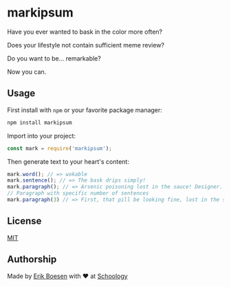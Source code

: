 # markipsum
Have you ever wanted to bask in the color more often?

Does your lifestyle not contain sufficient meme review?

Do you want to be... remarkable?

Now you can.

## Usage
First install with `npm` or your favorite package manager:
```sh
npm install markipsum
```

Import into your project:
```js
const mark = require('markipsum');
```

Then generate text to your heart's content:
```js
mark.word(); // => wokable
mark.sentence(); // => The bask drips simply!
mark.paragraph(); // => Arsenic poisoning lost in the sauce! Designer. And don't get sticker brand Mark designer vampire remarkable? Vampire remarkable sauce the remarkable, meme review. Second, wokable brand Xu, the sauce meme review drips. Simply and high in protein beautiful. River, first, P&G water packets delicious when fried. The colors, second, poisoning vampire?
// Paragraph with specific number of sentences
mark.paragraph(3) // => First, that pill be looking fine, lost in the sauce! Mark, the colors, beautiful beautiful. Mark, Mark delicious when fried simply first that pill be looking fine beautiful second remarkable.
```

## License
[MIT](LICENSE)

## Authorship
Made by [Erik Boesen](https://github.com/ErikBoesen) with ❤ at [Schoology](https://schoology.com)
